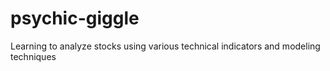 # psychic-giggle
Learning to analyze stocks using various technical indicators and modeling techniques
